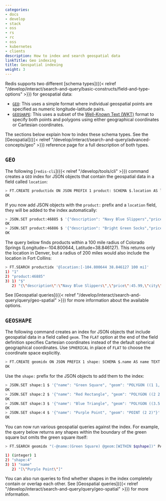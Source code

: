 ```yaml
---
categories:
- docs
- develop
- stack
- oss
- rs
- rc
- oss
- kubernetes
- clients
description: How to index and search geospatial data
linkTitle: Geo indexing
title: Geospatial indexing
weight: 3
---
```


Redis supports two different
[schema types]({{< relref "/develop/interact/search-and-query/basic-constructs/field-and-type-options" >}})
for geospatial data:

-   [`GEO`](#geo): This uses a simple format where individual geospatial
    points are specified as numeric longitude-latitude pairs.
-   [`GEOSHAPE`](#geoshape): This uses a subset of the 
    [Well-Known Text (WKT)](https://en.wikipedia.org/wiki/Well-known_text_representation_of_geometry)
    format to specify both points and polygons using either geographical
    coordinates or Cartesian coordinates.

The sections below explain how to index these schema types. See the
[Geospatial]({{< relref "/develop/interact/search-and-query/advanced-concepts/geo" >}})
reference page for a full description of both types.

## `GEO`

The following [`redis-cli`]({{< relref "/develop/tools/cli" >}}) command
creates a `GEO` index for JSON objects that contain the geospatial data
in a field called `location`:

```bash
> FT.CREATE productidx ON JSON PREFIX 1 product: SCHEMA $.location AS location GEO
OK
```

If you now add JSON objects with the `product:` prefix and a `location` field,
they will be added to the index automatically:

```bash
> JSON.SET product:46885 $ '{"description": "Navy Blue Slippers","price": 45.99,"city": "Denver","location": "-104.991531, 39.742043"}'
OK
> JSON.SET product:46886 $ '{"description": "Bright Green Socks","price": 25.50,"city": "Fort Collins","location": "-105.0618814,40.5150098"}'
OK
```

The query below finds products within a 100 mile radius of Colorado Springs
(Longitude=-104.800644, Latitude=38.846127). This returns only the location in
Denver, but a radius of 200 miles would also include the location in Fort Collins:

```bash
> FT.SEARCH productidx '@location:[-104.800644 38.846127 100 mi]'
1) "1"
2) "product:46885"
3) 1) "$"
   2) "{\"description\":\"Navy Blue Slippers\",\"price\":45.99,\"city\":\"Denver\",\"location\":\"-104.991531, 39.742043\"}"
```

See [Geospatial queries]({{< relref "/develop/interact/search-and-query/query/geo-spatial" >}})
for more information about the available options.

## `GEOSHAPE`

The following command creates an index for JSON objects that include
geospatial data in a field called `geom`. The `FLAT` option at the end
of the field definition specifies Cartesian coordinates instead of
the default spherical geographical coordinates. Use `SPHERICAL` in
place of `FLAT` to choose the coordinate space explicitly.

```bash
> FT.CREATE geomidx ON JSON PREFIX 1 shape: SCHEMA $.name AS name TEXT $.geom AS geom GEOSHAPE FLAT
OK
```

Use the `shape:` prefix for the JSON objects to add them to the index:

```bash
> JSON.SET shape:1 $ '{"name": "Green Square", "geom": "POLYGON ((1 1, 1 3, 3 3, 3 1, 1 1))"}'
OK
> JSON.SET shape:2 $ '{"name": "Red Rectangle", "geom": "POLYGON ((2 2.5, 2 3.5, 3.5 3.5, 3.5 2.5, 2 2.5))"}'
OK
> JSON.SET shape:3 $ '{"name": "Blue Triangle", "geom": "POLYGON ((3.5 1, 3.75 2, 4 1, 3.5 1))"}'
OK
> JSON.SET shape:4 $ '{"name": "Purple Point", "geom": "POINT (2 2)"}'
OK
```

You can now run various geospatial queries against the index. For
example, the query below returns any shapes within the boundary
of the green square but omits the green square itself:

```bash
> FT.SEARCH geomidx "(-@name:(Green Square) @geom:[WITHIN $qshape])" PARAMS 2 qshape "POLYGON ((1 1, 1 3, 3 3, 3 1, 1 1))" RETURN 1 name DIALECT 4

1) (integer) 1
2) "shape:4"
3) 1) "name"
   2) "[\"Purple Point\"]"
```

You can also run queries to find whether shapes in the index completely contain
or overlap each other. See
[Geospatial queries]({{< relref "/develop/interact/search-and-query/query/geo-spatial" >}})
for more information.
